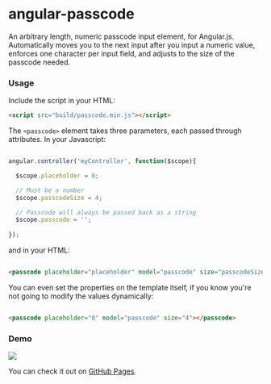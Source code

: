 # angular-passcode
An arbitrary length, numeric passcode input element, for Angular.js. Automatically moves you to the next input after you input a numeric value, enforces one character per input field, and adjusts to the size of the passcode needed.

### Usage

Include the script in your HTML: 

```html
<script src="build/passcode.min.js"></script>
```


The `<passcode>` element takes three parameters, each passed through attributes. In your Javascript:

```javascript

angular.controller('myController', function($scope){

  $scope.placeholder = 0;

  // Must be a number
  $scope.passcodeSize = 4;

  // Passcode will always be passed back as a string
  $scope.passcode = '';
  
});
```

and in your HTML: 


```html

<passcode placeholder="placeholder" model="passcode" size="passcodeSize"></passcode>
```

You can even set the properties on the template itself, if you know you're not going to modify the values dynamically:


```html

<passcode placeholder="0" model="passcode" size="4"></passcode>
```

### Demo

![](http://i.imgur.com/tBnthdh.png)

You can check it out on [GitHub Pages](http://ryngonzalez.github.io/angular-passcode).
